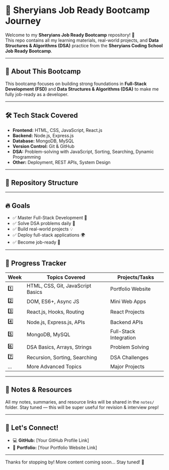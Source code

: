 # 🚀 Sheryians Job Ready Bootcamp Journey

Welcome to my **Sheryians Job Ready Bootcamp** repository! 🎯  
This repo contains all my learning materials, real-world projects, and **Data Structures & Algorithms (DSA)** practice from the **Sheryians Coding School Job Ready Bootcamp**.

---

## 📌 About This Bootcamp

This bootcamp focuses on building strong foundations in **Full-Stack Development (FSD)** and **Data Structures & Algorithms (DSA)** to make me fully job-ready as a developer.

---

## 🛠 Tech Stack Covered

- **Frontend:** HTML, CSS, JavaScript, React.js  
- **Backend:** Node.js, Express.js  
- **Database:** MongoDB, MySQL  
- **Version Control:** Git & GitHub  
- **DSA:** Problem-solving with JavaScript, Sorting, Searching, Dynamic Programming  
- **Other:** Deployment, REST APIs, System Design

---

## 📁 Repository Structure

---

## 🔥 Goals

- ✅ Master Full-Stack Development 🚀  
- ✅ Solve DSA problems daily 📌  
- ✅ Build real-world projects 💡  
- ✅ Deploy full-stack applications 🌍  
- ✅ Become job-ready 🎯  

---

## 📅 Progress Tracker

| Week | Topics Covered | Projects/Tasks |
|------|----------------|----------------|
| 1️⃣ | HTML, CSS, Git, JavaScript Basics | Portfolio Website |
| 2️⃣ | DOM, ES6+, Async JS | Mini Web Apps |
| 3️⃣ | React.js, Hooks, Routing | React Projects |
| 4️⃣ | Node.js, Express.js, APIs | Backend APIs |
| 5️⃣ | MongoDB, MySQL | Full-Stack Integration |
| 6️⃣ | DSA Basics, Arrays, Strings | Problem Solving |
| 7️⃣ | Recursion, Sorting, Searching | DSA Challenges |
| ... | More Advanced Topics | Major Projects |

---

## 📝 Notes & Resources

All my notes, summaries, and resource links will be shared in the `notes/` folder. Stay tuned — this will be super useful for revision & interview prep!

---

## 🌟 Let's Connect!

- 💻 **GitHub:** [Your GitHub Profile Link]  
- 🚀 **Portfolio:** [Your Portfolio Website Link]  

---

Thanks for stopping by! More content coming soon… Stay tuned! 🎉

